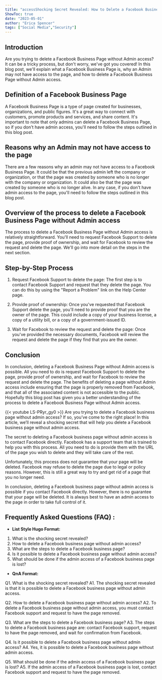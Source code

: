```yaml
---
title: "accessShocking Secret Revealed: How to Delete a Facebook Business Page Without Admin Access!"
ShowToc: true 
date: "2023-05-01"
author: "Erica Spencer" 
tags: ["Social Media","Security"]
---
```

## Introduction

Are you trying to delete a Facebook Business Page without Admin access? It can be a tricky process, but don't worry, we've got you covered! In this blog post, we'll explain what a Facebook Business Page is, why an Admin may not have access to the page, and how to delete a Facebook Business Page without Admin access. 

## Definition of a Facebook Business Page

A Facebook Business Page is a type of page created for businesses, organizations, and public figures. It's a great way to connect with customers, promote products and services, and share content. It's important to note that only admins can delete a Facebook Business Page, so if you don't have admin access, you'll need to follow the steps outlined in this blog post.

## Reasons why an Admin may not have access to the page

There are a few reasons why an admin may not have access to a Facebook Business Page. It could be that the previous admin left the company or organization, or that the page was created by someone who is no longer with the company or organization. It could also be that the page was created by someone who is no longer alive. In any case, if you don't have admin access to the page, you'll need to follow the steps outlined in this blog post.

## Overview of the process to delete a Facebook Business Page without Admin access

The process to delete a Facebook Business Page without Admin access is relatively straightforward. You'll need to request Facebook Support to delete the page, provide proof of ownership, and wait for Facebook to review the request and delete the page. We'll go into more detail on the steps in the next section.

## Step-by-Step Process

1. Request Facebook Support to delete the page: The first step is to contact Facebook Support and request that they delete the page. You can do this by using the "Report a Problem" link on the Help Center page.

2. Provide proof of ownership: Once you've requested that Facebook Support delete the page, you'll need to provide proof that you are the owner of the page. This could include a copy of your business license, a copy of a utility bill, or a copy of a government-issued ID.

3. Wait for Facebook to review the request and delete the page: Once you've provided the necessary documents, Facebook will review the request and delete the page if they find that you are the owner.

## Conclusion

In conclusion, deleting a Facebook Business Page without Admin access is possible. All you need to do is request Facebook Support to delete the page, provide proof of ownership, and wait for Facebook to review the request and delete the page. The benefits of deleting a page without Admin access include ensuring that the page is properly removed from Facebook, and that all of the associated content is not accessible to the public. Hopefully this blog post has given you a better understanding of the process to delete a Facebook Business Page without Admin access.

{{< youtube LS-PRyr_gy0 >}} 
Are you trying to delete a Facebook business page without admin access? If so, you’ve come to the right place! In this article, we’ll reveal a shocking secret that will help you delete a Facebook business page without admin access.

The secret to deleting a Facebook business page without admin access is to contact Facebook directly. Facebook has a support team that is trained to help you with this process. All you need to do is provide them with the URL of the page you wish to delete and they will take care of the rest.

Unfortunately, this process does not guarantee that your page will be deleted. Facebook may refuse to delete the page due to legal or policy reasons. However, this is still a great way to try and get rid of a page that you no longer need.

In conclusion, deleting a Facebook business page without admin access is possible if you contact Facebook directly. However, there is no guarantee that your page will be deleted. It is always best to have an admin access to the page in order to take full control of it.

## Frequently Asked Questions (FAQ) :
- **List Style Hugo Format:**

1. What is the shocking secret revealed?
2. How to delete a Facebook business page without admin access?
3. What are the steps to delete a Facebook business page?
4. Is it possible to delete a Facebook business page without admin access?
5. What should be done if the admin access of a Facebook business page is lost?

- **QnA Format:**

Q1. What is the shocking secret revealed? 
A1. The shocking secret revealed is that it is possible to delete a Facebook business page without admin access.

Q2. How to delete a Facebook business page without admin access?
A2. To delete a Facebook business page without admin access, you must contact Facebook support and request to have the page removed.

Q3. What are the steps to delete a Facebook business page?
A3. The steps to delete a Facebook business page are: contact Facebook support, request to have the page removed, and wait for confirmation from Facebook.

Q4. Is it possible to delete a Facebook business page without admin access?
A4. Yes, it is possible to delete a Facebook business page without admin access.

Q5. What should be done if the admin access of a Facebook business page is lost?
A5. If the admin access of a Facebook business page is lost, contact Facebook support and request to have the page removed.


